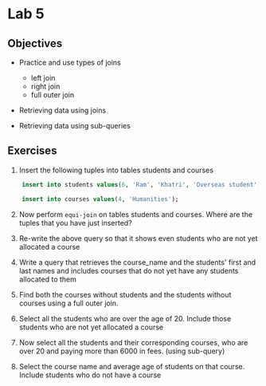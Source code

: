 # Lab 5

## Objectives

- Practice and use types of joins
	
	- left join
	- right join
	- full outer join 

- Retrieving data using joins

- Retrieving data using sub-queries

## Exercises

1. Insert the following tuples into tables students and courses

```sql
	insert into students values(6, 'Ram', 'Khatri', 'Overseas student', '', 25);

	insert into courses values(4, 'Humanities');
```

2. Now perform `equi-join` on tables students and courses. Where are the tuples that you have just inserted?

3. Re-write the above query so that it shows even students who are not yet allocated a course

4. Write a query that retrieves the course_name and the students' first and last names and includes courses that do not yet have any students allocated to them

5. Find both the courses without students and the students without courses using a full outer join. 

6. Select all the students who are over the age of 20. Include those students who are not yet allocated a course

7. Now select all the students and their corresponding courses, who are over 20 and paying more than 6000 in fees. (using sub-query)

8. Select the course name and average age of students on that course. Include students who do not have a course
